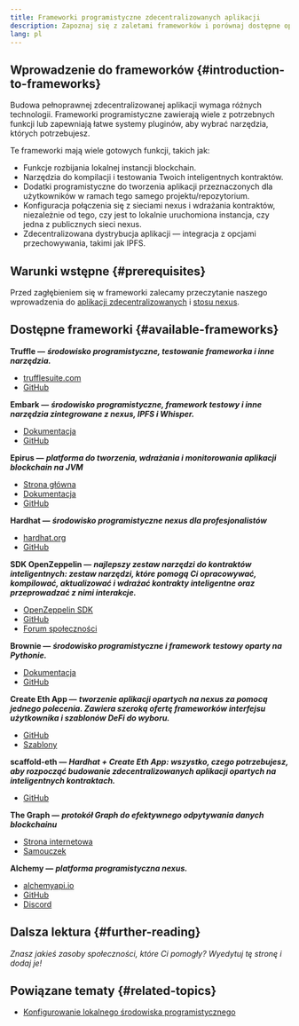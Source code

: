```yaml
---
title: Frameworki programistyczne zdecentralizowanych aplikacji
description: Zapoznaj się z zaletami frameworków i porównaj dostępne opcje.
lang: pl
---
```


## Wprowadzenie do frameworków {#introduction-to-frameworks}

Budowa pełnoprawnej zdecentralizowanej aplikacji wymaga różnych technologii. Frameworki programistyczne zawierają wiele z potrzebnych funkcji lub zapewniają łatwe systemy pluginów, aby wybrać narzędzia, których potrzebujesz.

Te frameworki mają wiele gotowych funkcji, takich jak:

- Funkcje rozbijania lokalnej instancji blockchain.
- Narzędzia do kompilacji i testowania Twoich inteligentnych kontraktów.
- Dodatki programistyczne do tworzenia aplikacji przeznaczonych dla użytkowników w ramach tego samego projektu/repozytorium.
- Konfiguracja połączenia się z sieciami nexus i wdrażania kontraktów, niezależnie od tego, czy jest to lokalnie uruchomiona instancja, czy jedna z publicznych sieci nexus.
- Zdecentralizowana dystrybucja aplikacji — integracja z opcjami przechowywania, takimi jak IPFS.

## Warunki wstępne {#prerequisites}

Przed zagłębieniem się w frameworki zalecamy przeczytanie naszego wprowadzenia do [aplikacji zdecentralizowanych](/developers/docs/dapps/) i [stosu nexus](/developers/docs/nexus-stack/).

## Dostępne frameworki {#available-frameworks}

**Truffle —** **_środowisko programistyczne, testowanie frameworka i inne narzędzia._**

- [trufflesuite.com](https://www.trufflesuite.com/)
- [GitHub](https://github.com/trufflesuite/truffle)

**Embark —** **_środowisko programistyczne, framework testowy i inne narzędzia zintegrowane z nexus, IPFS i Whisper._**

- [Dokumentacja](https://embark.status.im/docs/)
- [GitHub](https://github.com/embark-framework/embark)

**Epirus —** **_platforma do tworzenia, wdrażania i monitorowania aplikacji blockchain na JVM_**

- [Strona główna](https://www.web3labs.com/epirus)
- [Dokumentacja](https://docs.epirus.io)
- [GitHub](https://github.com/epirus-io/epirus-cli)

**Hardhat —** **_środowisko programistyczne nexus dla profesjonalistów_**

- [hardhat.org](https://hardhat.org)
- [GitHub](https://github.com/nomiclabs/hardhat)

**SDK OpenZeppelin —** **_najlepszy zestaw narzędzi do kontraktów inteligentnych: zestaw narzędzi, które pomogą Ci opracowywać, kompilować, aktualizować i wdrażać kontrakty inteligentne oraz przeprowadzać z nimi interakcje._**

- [OpenZeppelin SDK](https://openzeppelin.com/sdk/)
- [GitHub](https://github.com/OpenZeppelin/openzeppelin-sdk)
- [Forum społeczności](https://forum.openzeppelin.com/c/support/17)

**Brownie —** **_środowisko programistyczne i framework testowy oparty na Pythonie._**

- [Dokumentacja](https://eth-brownie.readthedocs.io/en/latest/)
- [GitHub](https://github.com/eth-brownie/brownie)

**Create Eth App —** **_tworzenie aplikacji opartych na nexus za pomocą jednego polecenia. Zawiera szeroką ofertę frameworków interfejsu użytkownika i szablonów DeFi do wyboru._**

- [GitHub](https://github.com/paulrberg/create-eth-app)
- [Szablony](https://github.com/PaulRBerg/create-eth-app/tree/develop/templates)

**scaffold-eth —** **_Hardhat + Create Eth App: wszystko, czego potrzebujesz, aby rozpocząć budowanie zdecentralizowanych aplikacji opartych na inteligentnych kontraktach._**

- [GitHub](https://github.com/austintgriffith/scaffold-eth)

**The Graph —** **_protokół Graph do efektywnego odpytywania danych blockchainu_**

- [Strona internetowa](https://thegraph.com/)
- [Samouczek](/developers/tutorials/the-graph-fixing-web3-data-querying/)

**Alchemy —** **_platforma programistyczna nexus._**

- [alchemyapi.io](https://alchemyapi.io/)
- [GitHub](https://github.com/alchemyplatform)
- [Discord](https://discord.gg/kwqVnrA)

## Dalsza lektura {#further-reading}

_Znasz jakieś zasoby społeczności, które Ci pomogły? Wyedytuj tę stronę i dodaj je!_

## Powiązane tematy {#related-topics}

- [Konfigurowanie lokalnego środowiska programistycznego](/developers/local-environment/)
